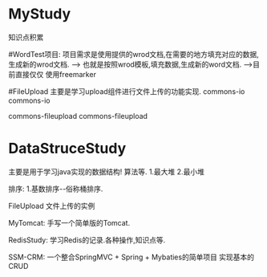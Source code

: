 # MyStudy
知识点积累

#WordTest项目:
项目需求是使用提供的wrod文档,在需要的地方填充对应的数据,生成新的wrod文档.
--> 也就是按照wrod模板,填充数据,生成新的word文档.
-->目前直接仅仅 使用freemarker




#FileUpload
主要是学习upload组件进行文件上传的功能实现.
<groupId>commons-io</groupId>
<artifactId>commons-io</artifactId>

<groupId>commons-fileupload</groupId>
<artifactId>commons-fileupload</artifactId>


# DataStruceStudy 
主要是用于学习java实现的数据结构!
算法等.
1.最大堆
2.最小堆


排序:
1.基数排序--俗称桶排序.   



FileUpload 
文件上传的实例

MyTomcat:
手写一个简单版的Tomcat.

RedisStudy:
学习Redis的记录.各种操作,知识点等.

SSM-CRM:
一个整合SpringMVC + Spring + Mybaties的简单项目
实现基本的CRUD


